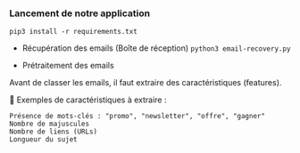 ### Lancement de notre application

`pip3 install -r requirements.txt`

- Récupération des emails (Boîte de réception)
`python3 email-recovery.py`

- Prétraitement des emails

Avant de classer les emails, il faut extraire des caractéristiques (features).

📌 Exemples de caractéristiques à extraire :

    Présence de mots-clés : "promo", "newsletter", "offre", "gagner"
    Nombre de majuscules
    Nombre de liens (URLs)
    Longueur du sujet


